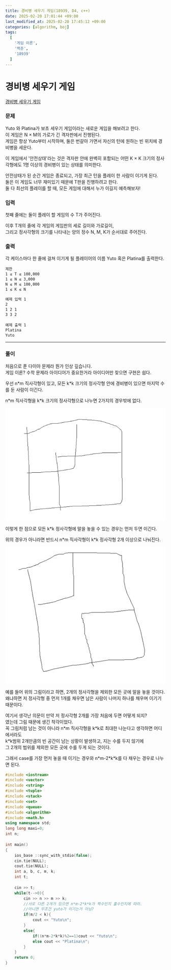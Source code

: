 ```yaml
---
title: 경비병 세우기 게임(18939, D4, c++)
date: 2025-02-20 17:01:44 +09:00
last_modified_at: 2025-02-20 17:45:12 +09:00
categories: [algorithm, boj]
tags:
  [
    '게임 이론',
    '백준',
    '18939'
  ]
---
```

# **경비병 세우기 게임**

[경비병 세우기 게임](https://www.acmicpc.net/problem/18939)

### 문제
Yuto 와 Platina가 보초 세우기 게임이라는 새로운 게임을 해보려고 한다.<br>
이 게임은 N × M의 가로가 긴 격자판에서 진행된다.<br>
게임은 항상 Yuto부터 시작하며, 둘은 번갈아 가면서 자신의 턴에 원하는 빈 위치에 경비병을 세운다.<br>

이 게임에서 '안전상태'라는 것은 격자판 안에 완벽히 포함되는 어떤 K × K 크기의 정사각형에도 1명 이상의 경비병이 있는 상태를 의미한다.

안전상태가 된 순간 게임은 종료되고, 가장 최근 턴을 플레이 한 사람이 이기게 된다.<br>
둘은 이 게임도 너무 재미있기 때문에 T판을 진행하려고 한다.<br>
둘 다 최선의 플레이를 할 때, 모든 게임에 대해서 누가 이길지 예측해보자!

### 입력
첫째 줄에는 둘이 플레이 할 게임의 수 T가 주어진다.

이후 T개의 줄에 각 게임의 게임판의 세로 길이와 가로길이,<br>
그리고 정사각형의 크기를 나타내는 양의 정수 N, M, K가 순서대로 주어진다.

### 출력
각 케이스마다 한 줄에 걸쳐 이기게 될 플레이어의 이름 Yuto 혹은 Platina를 출력한다.
```
제한
1 ≤ T ≤ 100,000
1 ≤ N ≤ 3,000
N ≤ M ≤ 100,000
1 ≤ K ≤ N
```
```
예제 입력 1 
2
1 2 1
3 3 2

예제 출력 1 
Platina
Yuto
```

---
### 풀이
처음으로 푼 다이아 문제라 뭔가 인상 깊습니다.<br>
게임 이론? 수학 문제라 아이디어가 중요한거라 아이디어만 찾으면 구현은 쉽다.<br>

우선 n\*m 직사각형이 있고, 모든 k\*k 크기의 정사각형 안에 경비병이 있으면 마지막 수를 둔 사람이 이긴다.<br>

n\*m 직사각형을 k\*k 크기의 정사각형으로 나누면 2가지의 경우밖에 없다.

![image](/assets/img/algorithm/경비병_1.PNG)

이렇게 한 점으로 모든 k\*k 정사각형에 말을 놓을 수 있는 경우는 먼저 두면 이긴다.<br>

위의 경우가 아니라면 반드시 n\*m 직사각형이 k\*k 정사각형 2개 이상으로 나눠진다.<br>

![image](/assets/img/algorithm/경비병_2.PNG)

예를 들어 위의 그림이라고 하면, 2개의 정사각형을 제외한 모든 곳에 말을 놓을 것이다.<br>
왜냐하면 저 정사각형 중 먼저 1개를 채우면 남은 사람이 나머지 하나를 채우며 이기기 때문이다.<br>

여기서 생각난 의문이 만약 저 정사각형 2개를 가장 처음에 두면 어떻게 되지?<br>
였는데 그림 때문에 생긴 착각이었다.<br>
꼭 그림처럼 남는 것이 아니라 n\*m 직사각형을 k\*k로 최대한 나눈다고 생각하면 어디에서라도<br>
k\*k범위 2개만큼의 빈 공간이 남는 상황이 발생하고, 지는 수를 두지 않기에<br>
그 2개의 범위를 제외한 모든 곳에 수를 두게 되는 것이다.

그래서 case를 가장 먼저 놓을 때 이기는 경우와 n\*m-2\*k\*k를 다 채우는 경우로 나누면 된다.<br>

```c++
#include <iostream>
#include <vector>
#include <string>
#include <tuple>
#include <stack>
#include <set>
#include <queue>
#include <algorithm>
#include <math.h>
using namespace std;
long long maxi=0;
int n;

int main()
{
    ios_base ::sync_with_stdio(false);
    cin.tie(NULL);
    cout.tie(NULL);
    int a, b, c, m, k;
    int t;

    cin >> t;
    while(t-->0){
        cin >> n >> m >> k;
        //서로 다른 2개가 있으면 n*m-2*k*k가 짝수인지 홀수인지에 따라.
        //아니면 무조건 yuto가 이기는거 아님?
        if(m/2 < k){
            cout << "Yuto\n";
        }
        else{
            if((n*m-2*k*k)%2==1)cout << "Yuto\n";
            else cout << "Platina\n";
        }
    }
    return 0;
}
```
